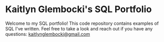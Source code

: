 # Kaitlyn Glembocki's SQL Portfolio

Welcome to my SQL portfolio! This code repository contains examples of SQL I've written. Feel free to take a look and reach out if you have any questions: kaitlynglembocki@gmail.com
